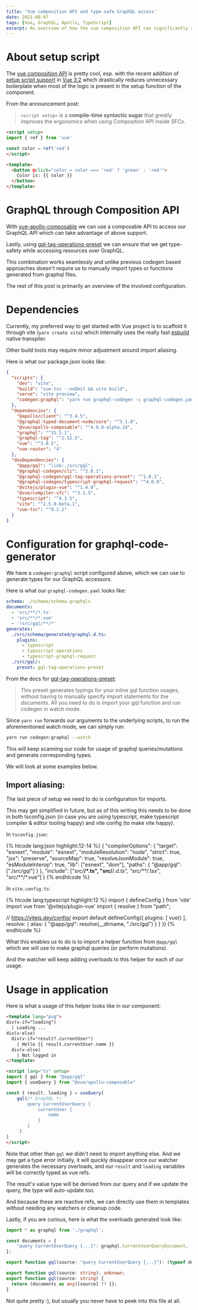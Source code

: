 ```yaml
---
title: 'Vue composition API and type-safe GraphQL access'
date: 2021-08-07
tags: [Vue, GraphQL, Apollo, TypeScript]
excerpt: An overview of how the vue composition API can significantly reduce the boilerplate around GraphQL integration
---
```


# About setup script


The [vue composition API](https://v3.vuejs.org/guide/composition-api-introduction.html) is pretty cool, esp. with the recent addition of [setup script support](https://github.com/vuejs/rfcs/blob/master/active-rfcs/0040-script-setup.md) in [Vue 3.2](https://blog.vuejs.org/posts/vue-3.2.html) which drastically reduces unnecessary boilerplate when most of the logic is present in the setup function of the component.

From the announcement post:

> `<script setup>` is a **compile-time syntactic sugar** that greatly improves the ergonomics when using Composition API inside SFCs.

```html
<script setup>
import { ref } from 'vue'

const color = ref('red')
</script>

<template>
  <button @click="color = color === 'red' ? 'green' : 'red'">
    Color is: {{ color }}
  </button>
</template>
```

# GraphQL through Composition API

With [vue-apollo-composable](https://v4.apollo.vuejs.org/) we can use a composable API to access our GraphQL API which can take advantage of above support.

Lastly, using [gql-tag-operations-preset](https://www.graphql-code-generator.com/docs/presets/gql-tag-operations) we can ensure that we get type-safety while accessing resources over GraphQL.

This combination works seamlessly and unlike previous codegen based approaches doesn't require us to manually import types or functions generated from graphql files.

The rest of this post is primarily an overview of the involved configuration.

# Dependencies

Currently, my preferred way to get started with Vue project is to scaffold it through vite (`yarn create vite`) which internally uses the really fast [esbuild](https://github.com/evanw/esbuild) native transpiler.

Other build tools may require minor adjustment around import aliasing.

Here is what our package.json looks like:

```json
{
  "scripts": {
    "dev": "vite",
    "build": "vue-tsc --noEmit && vite build",
    "serve": "vite preview",
    "codegen:graphql": "yarn run graphql-codegen -c graphql-codegen.yaml"
  },
  "dependencies": {
    "@apollo/client": "^3.4.5",
    "@graphql-typed-document-node/core": "^3.1.0",
    "@vue/apollo-composable": "^4.0.0-alpha.14",
    "graphql": "^15.5.1",
    "graphql-tag": "^2.12.5",
    "vue": "^3.0.5",
    "vue-router": "4"
  },
  "devDependencies": {
    "@app/gql": "link:./src/gql",
    "@graphql-codegen/cli": "^2.0.1",
    "@graphql-codegen/gql-tag-operations-preset": "^1.0.1",
    "@graphql-codegen/typescript-graphql-request": "^4.0.0",
    "@vitejs/plugin-vue": "^1.4.0",
    "@vue/compiler-sfc": "^3.1.5",
    "typescript": "^4.3.5",
    "vite": "^2.5.0-beta.1",
    "vue-tsc": "^0.2.2"
  }
}
```

# Configuration for graphql-code-generator

We have a `codegen:graphql` script configured above, which we can use to generate types for our GraphQL accessors.

Here is what our `graphql-codegen.yaml` looks like:

```yaml
schema: ./schema/schema.graphqls
documents:
  - 'src/**/*.ts'
  - 'src/**/*.vue'
  - '!src/gql/**/*'
generates:
  ./src/schema/generated/graphql.d.ts:
    plugins:
      - typescript
      - typescript-operations
      - typescript-graphql-request
  ./src/gql/:
    preset: gql-tag-operations-preset
```

From the docs for [gql-tag-operations-preset](https://www.graphql-code-generator.com/docs/presets/gql-tag-operations):

> This preset generates typings for your inline gql function usages, without having to manually specify import statements for the documents. All you need to do is import your gql function and run codegen in watch mode.

Since `yarn run` forwards our arguments to the underlying scripts, to run the aforementioned watch mode, we can simply run:

```sh
yarn run codegen:graphql --watch
```

This will keep scanning our code for usage of graphql queries/mutations and generate corresponding types.

We will look at some examples below.

## Import aliasing:

The last piece of setup we need to do is configuration for imports.

This may get simplified in future, but as of this writing this needs to be done in both tsconfig.json (in case you are using typescript,  make typescript compiler & editor tooling happy) and vite config (to make vite happy).

In `tsconfig.json`:

{% hlcode lang:json highlight:12-14 %}
{
  "compilerOptions": {
    "target": "esnext",
    "module": "esnext",
    "moduleResolution": "node",
    "strict": true,
    "jsx": "preserve",
    "sourceMap": true,
    "resolveJsonModule": true,
    "esModuleInterop": true,
    "lib": ["esnext", "dom"],
    "paths": {
      "@app/gql": ["./src/gql"]
    }
  },
  "include": ["src/**/*.ts", "src/**/*.d.ts", "src/**/*.tsx", "src/**/*.vue"]
}
{% endhlcode %}

In `vite.config.ts`:

{% hlcode lang:typescript highlight:12 %}
import { defineConfig } from 'vite'
import vue from '@vitejs/plugin-vue'
import { resolve } from "path";

// https://vitejs.dev/config/
export default defineConfig({
  plugins: [
    vue()
  ],
  resolve: {
    alias: {
      "@app/gql": resolve(__dirname, "./src/gql")
    }
  }
})
{% endhlcode %}

What this enables us to do is to import a helper function from `@app/gql` which we will use to make graphql queries (or perform mutations).

And the watcher will keep adding overloads to this helper for each of our usage.

# Usage in application

Here is what a usage of this helper looks like in our component:

```html
<template lang="pug">
div(v-if="loading")
  | Loading ...
div(v-else)
  div(v-if="result?.currentUser")
    | Hello {{ result.currentUser.name }}
  div(v-else)
    | Not logged in
</template>

<script lang="ts" setup>
import { gql } from "@app/gql"
import { useQuery } from "@vue/apollo-composable"

const { result, loading } = useQuery(
    gql(/* GraphQL */ `
        query CurrentUserQuery {
            currentUser {
                name
            }
        }
    `)
)
</script>
```

Note that other than `gql` we didn't need to import anything else. And we may get a type error initially, it will quickly disappear once our watcher generates the necessary overloads, and our `result` and `loading` variables will be correctly typed as vue refs.

The result's value type will be derived from our query and if we update the query, the type will auto-update too.

And because these are reactive refs, we can directly use them in templates without needing any watchers or cleanup code.

Lastly, if you are curious, here is what the overloads generated look like:

```typescript
import * as graphql from './graphql';

const documents = {
    "query CurrentUserQuery {...}": graphql.CurrentUserQueryDocument,
};

export function gql(source: "query CurrentUserQuery {...}"): (typeof documents)["query CurrentUserQuery {...}"];

export function gql(source: string): unknown;
export function gql(source: string) {
  return (documents as any)[source] ?? {};
}
```

Not quite pretty :), but usually you never have to peek into this file at all.
